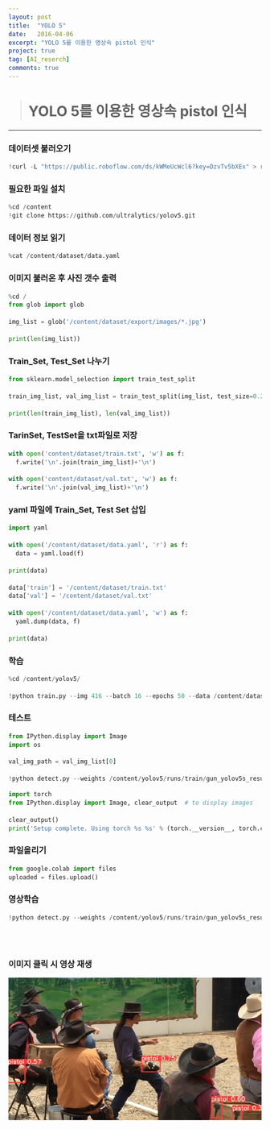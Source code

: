 ```yaml
---
layout: post
title:  "YOLO 5"
date:   2016-04-06
excerpt: "YOLO 5를 이용한 영상속 pistol 인식"
project: true
tag: [AI_reserch]
comments: true
---
```


> # YOLO 5를 이용한 영상속 pistol 인식
------------------------------------------------------------
### 데이터셋 불러오기
```python
!curl -L "https://public.roboflow.com/ds/kWMeUcWcl6?key=DzvTv5bXEx" > roboflow.zip; unzip roboflow.zip; rm roboflow.zip
```
### 필요한 파일 설치
```python
%cd /content
!git clone https://github.com/ultralytics/yolov5.git
```

### 데이터 정보 읽기
```python
%cat /content/dataset/data.yaml
```
### 이미지 불러온 후 사진 갯수 출력
```python
%cd /
from glob import glob

img_list = glob('/content/dataset/export/images/*.jpg')

print(len(img_list))
```

### Train_Set, Test_Set 나누기
```python
from sklearn.model_selection import train_test_split

train_img_list, val_img_list = train_test_split(img_list, test_size=0.2, random_state=2000)

print(len(train_img_list), len(val_img_list))
```
 ### TarinSet, TestSet을 txt파일로 저장
```python
with open('content/dataset/train.txt', 'w') as f:
  f.write('\n'.join(train_img_list)+'\n')

with open('content/dataset/val.txt', 'w') as f:
  f.write('\n'.join(val_img_list)+'\n')
```

### yaml 파일에 Train_Set, Test Set 삽입
```python
import yaml

with open('/content/dataset/data.yaml', 'r') as f:
  data = yaml.load(f)

print(data)

data['train'] = '/content/dataset/train.txt'
data['val'] = '/content/dataset/val.txt'

with open('/content/dataset/data.yaml', 'w') as f:
  yaml.dump(data, f)

print(data)
```
### 학습
```python
%cd /content/yolov5/

!python train.py --img 416 --batch 16 --epochs 50 --data /content/dataset/data.yaml --cfg ./models/yolov5s.yaml --weights yolo
```
### 테스트
```python
from IPython.display import Image
import os

val_img_path = val_img_list[0]

!python detect.py --weights /content/yolov5/runs/train/gun_yolov5s_results/weights/best.pt --img 416 --conf 0.5 --source "{val_img_path}"
```

```python
import torch
from IPython.display import Image, clear_output  # to display images

clear_output()
print('Setup complete. Using torch %s %s' % (torch.__version__, torch.cuda.get_device_properties(0) if torch.cuda.is_available() else 'CPU'))
```

### 파일올리기
```python
from google.colab import files 
uploaded = files.upload()
```
### 영상학습
```python
!python detect.py --weights /content/yolov5/runs/train/gun_yolov5s_results/weights/best.pt  --source /content/yolov5/pistol.mp4
```
<br/>
<br/>

### 이미지 클릭 시 영상 재생
[![Yolo5 결과영상](https://github.com/glydokid/glydokid.github.io/blob/master/assets/img/result_img/1.jpg?raw=true)](https://user-images.githubusercontent.com/70894372/172051572-c2a1203b-32aa-4d38-996d-30f26b1b8797.mp4)